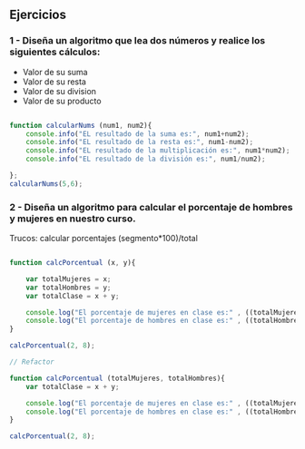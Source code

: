 ## Ejercicios

### 1 - Diseña un algoritmo que lea dos números y realice los siguientes cálculos:

- Valor de su suma
- Valor de su resta
- Valor de su division
- Valor de su producto

```js

function calcularNums (num1, num2){
    console.info("EL resultado de la suma es:", num1+num2);
    console.info("EL resultado de la resta es:", num1-num2);
    console.info("EL resultado de la multiplicación es:", num1*num2);
    console.info("EL resultado de la división es:", num1/num2);

};
calcularNums(5,6);

```

### 2 - Diseña un algoritmo para calcular el porcentaje de hombres y mujeres en nuestro curso.

Trucos: calcular porcentajes (segmento*100)/total

```js

function calcPorcentual (x, y){

    var totalMujeres = x;
    var totalHombres = y;
    var totalClase = x + y;

    console.log("El porcentaje de mujeres en clase es:" , ((totalMujeres*100)/totalClase));
    console.log("El porcentaje de hombres en clase es:" , ((totalHombres*100)/totalClase));
}

calcPorcentual(2, 8);

// Refactor

function calcPorcentual (totalMujeres, totalHombres){
    var totalClase = x + y;

    console.log("El porcentaje de mujeres en clase es:" , ((totalMujeres*100)/totalClase));
    console.log("El porcentaje de hombres en clase es:" , ((totalHombres*100)/totalClase));
}

calcPorcentual(2, 8);


```
